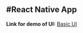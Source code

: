 #React Native App
-----
**Link for demo of UI:** [Basic UI](https://drive.google.com/folderview?id=1HbnmZQTJbrZ26lxMUwdX15_5O2lDLC2r)